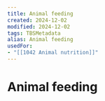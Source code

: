 ```yaml
---
title: Animal feeding
created: 2024-12-02
modified: 2024-12-02
tags: TBSMetadata
alias: Animal feeding
usedFor:
- "[[1042 Animal nutrition]]"
---
```

# Animal feeding
